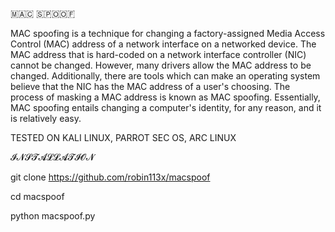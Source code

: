 
🇲​​​​​🇦​​​​​🇨​​​​​ 🇸​​​​​🇵​​​​​🇴​​​​​🇴​​​​​🇫​​​​​

MAC spoofing is a technique for changing a factory-assigned Media Access Control (MAC) address of a network interface on a networked device. The MAC address that is hard-coded on a network interface controller (NIC) cannot be changed. However, many drivers allow the MAC address to be changed. Additionally, there are tools which can make an operating system believe that the NIC has the MAC address of a user's choosing. The process of masking a MAC address is known as MAC spoofing. Essentially, MAC spoofing entails changing a computer's identity, for any reason, and it is relatively easy.


TESTED ON KALI LINUX, PARROT SEC OS, ARC LINUX 



𝓘𝓝𝓢𝓣𝓐𝓛𝓛𝓐𝓣𝓘𝓞𝓝


git clone https://github.com/robin113x/macspoof

cd macspoof


python macspoof.py


